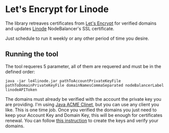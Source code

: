 # Let's Encrypt for Linode
The library retreaves certificates from [Let's Encrypt](https://letsencrypt.org/) for verified domains 
and updates [Linode](https://www.linode.com/) NodeBalancer's SSL certificate.

Just schedule to run it weekly or any other period of time you desire.

## Running the tool

The tool requeres 5 parameter, all of them are requered and must be in the defined order:
```
java -jar le4linode.jar pathToAccountPrivateKeyFile pathToDomainPrivateKeyFile domainNamesCommaSeparated nodeBalancerLabel linodeAPIToken
```

The domains must already be verified with the account the private key you are providing. I'm using 
[Java ACME Clinet](https://github.com/porunov/acme_client), but you can use any client you like. This is one time job. 
Once you verified the domains you just need to keep your Account Key and Domain Key, this will be enough for certificates renewal. 
You can follow [this instruction](https://github.com/porunov/acme_client/wiki/Scenario-1:-Get-a-certificate-for-different-domains) 
to create the keys and verify your domains.
